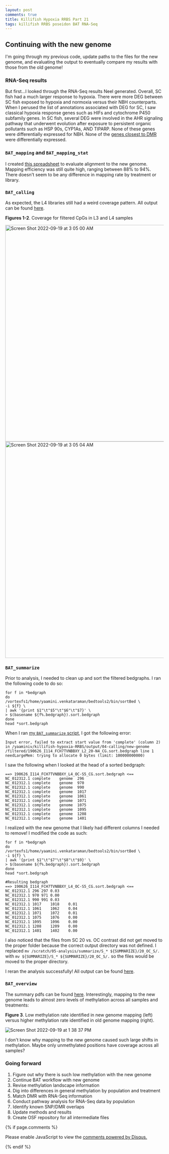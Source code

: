 ```yaml
---
layout: post
comments: true
title: Killifish Hypoxia RRBS Part 21
tags: killifish RRBS poseidon BAT RNA-Seq
---
```


## Continuing with the new genome

I'm going through my previous code, update paths to the files for the new genome, and evaluating the output to eventually compare my results with those from the old genome!

### RNA-Seq results

But first...I looked through the RNA-Seq results Neel generated. Overall, SC fish had a much larger response to hypoxia. There were more DEG between SC fish exposed to hypoxia and normoxia versus their NBH counterparts. When I perused the list of annotations associated with DEG for SC, I saw classical hypoxia response genes such as HIFs and cytochrome P450 subfamily genes. In SC fish, several DEG were involved in the AHR signaling pathway that underwent evolution after exposure to persistent organic pollutants such as HSP 90s, CYP1As, AND TIPARP. None of these genes were differentially expressed for NBH. None of the [genes closest to DMR](https://yaaminiv.github.io/Killifish-Hypoxia-RRBS-Part19/) were differentially expressed.

### `BAT_mapping` and `BAT_mapping_stat`

I created [this spreadsheet](https://github.com/yaaminiv/killifish-hypoxia-RRBS/blob/main/output/03-mapping/new-genome/stat/new-genome-mapping-statistics.csv) to evaluate alignment to the new genome. Mapping efficiency was still quite high, ranging between 88% to 94%. There doesn't seem to be any difference in mapping rate by treatment or library.

### `BAT_calling`

As expected, the L4 libraries still had a weird coverage pattern. All output can be found [here](https://github.com/yaaminiv/killifish-hypoxia-RRBS/tree/main/output/04-calling/new-genome).

**Figures 1-2**. Coverage for filtered CpGs in L3 and L4 samples

<img width="686" alt="Screen Shot 2022-09-19 at 3 05 00 AM" src="https://user-images.githubusercontent.com/22335838/190966292-882b12bd-ffda-4396-8e1d-cad0d3f97bf1.png">

<img width="686" alt="Screen Shot 2022-09-19 at 3 05 04 AM" src="https://user-images.githubusercontent.com/22335838/190966294-df6972b6-25c2-4489-8c87-29d36abf4de6.png">

### `BAT_summarize`

Prior to analysis, I needed to clean up and sort the filtered bedgraphs. I ran the following code to do so:

```
for f in *bedgraph
do
/vortexfs1/home/yaamini.venkataraman/bedtools2/bin/sortBed \
-i ${f} \
| awk '{print $1"\t"$5"\t"$6"\t"$7}' \
> $(basename ${f%.bedgraph}).sort.bedgraph
done
head *sort.bedgraph
```

When I ran [my `BAT_summarize` script](https://github.com/yaaminiv/killifish-hypoxia-RRBS/blob/main/code/05-BAT-summarize.sh), I got the following error:

```
Input error, failed to extract start value from 'complete' (column 2) in /yaaminiv/killifish-hypoxia-RRBS/output/04-calling/new-genome
/filtered/190626_I114_FCH7TVNBBXY_L2_20-N4_CG.sort.bedgraph line 1
needLargeMem: trying to allocate 0 bytes (limit: 100000000000)
```

I saw the following when I looked at the head of a sorted bedgraph:

```
==> 190626_I114_FCH7TVNBBXY_L4_OC-S5_CG.sort.bedgraph <==
NC_012312.1	complete	genome	296
NC_012312.1	complete	genome	970
NC_012312.1	complete	genome	990
NC_012312.1	complete	genome	1017
NC_012312.1	complete	genome	1061
NC_012312.1	complete	genome	1071
NC_012312.1	complete	genome	1075
NC_012312.1	complete	genome	1095
NC_012312.1	complete	genome	1208
NC_012312.1	complete	genome	1401
```

I realized with the new genome that I likely had different columns I needed to remove! I modified the code as such:

```
for f in *bedgraph
do
/vortexfs1/home/yaamini.venkataraman/bedtools2/bin/sortBed \
-i ${f} \
| awk '{print $1"\t"$7"\t"$8"\t"$9}' \
> $(basename ${f%.bedgraph}).sort.bedgraph
done
head *sort.bedgraph
```

```
#Resulting bedgraph
==> 190626_I114_FCH7TVNBBXY_L4_OC-S5_CG.sort.bedgraph <==
NC_012312.1	296	297	0.03
NC_012312.1	970	971	0.00
NC_012312.1	990	991	0.03
NC_012312.1	1017	1018	0.01
NC_012312.1	1061	1062	0.04
NC_012312.1	1071	1072	0.01
NC_012312.1	1075	1076	0.00
NC_012312.1	1095	1096	0.00
NC_012312.1	1208	1209	0.00
NC_012312.1	1401	1402	0.00
```

I also noticed that the files from SC 20 vs. OC contrast did not get moved to the proper folder because the correct output directory was not defined. I replaced `mv /scratch/05-analysis/summarize/S_* ${SUMMARIZE}/20_OC_S/.` with `mv ${SUMMARIZE}/S_* ${SUMMARIZE}/20_OC_S/.` so the files would be moved to the proper directory.

I reran the analysis successfully! All output can be found [here](https://github.com/yaaminiv/killifish-hypoxia-RRBS/tree/main/output/05-analysis/new-genome/summarize).

### `BAT_overview`

The summary pdfs can be found [here](https://github.com/yaaminiv/killifish-hypoxia-RRBS/tree/main/output/05-analysis/new-genome/overview). Interestingly, mapping to the new genome leads to almost zero levels of methylation across all samples and treatments:

**Figure 3**. Low methylation rate identified in new genome mapping (left) versus higher methylation rate identified in old genome mapping (right).

![Screen Shot 2022-09-19 at 1 38 37 PM](https://user-images.githubusercontent.com/22335838/191079958-7a53b312-18bc-484c-82db-eff520a8d430.png)

I don't know why mapping to the new genome caused such large shifts in methylation. Maybe only unmethylated positions have coverage across all samples?

### Going forward

1. Figure out why there is such low methylation with the new genome
2. Continue BAT workflow with new genome
1. Revise methylation landscape information
2. Dig into differences in general methylation by population and treatment
3. Match DMR with RNA-Seq information
4. Conduct pathway analysis for RNA-Seq data by population
5. Identify known SNP/DMR overlaps
1. Update methods and results
6. Create OSF repository for all intermediate files

{% if page.comments %}

<div id="disqus_thread"></div>
<script>

/**
*  RECOMMENDED CONFIGURATION VARIABLES: EDIT AND UNCOMMENT THE SECTION BELOW TO INSERT DYNAMIC VALUES FROM YOUR PLATFORM OR CMS.
*  LEARN WHY DEFINING THESE VARIABLES IS IMPORTANT: https://disqus.com/admin/universalcode/#configuration-variables*/
/*
var disqus_config = function () {
this.page.url = PAGE_URL;  // Replace PAGE_URL with your page's canonical URL variable
this.page.identifier = PAGE_IDENTIFIER; // Replace PAGE_IDENTIFIER with your page's unique identifier variable
};
*/
(function() { // DON'T EDIT BELOW THIS LINE
var d = document, s = d.createElement('script');
s.src = 'https://the-responsible-grad-student.disqus.com/embed.js';
s.setAttribute('data-timestamp', +new Date());
(d.head || d.body).appendChild(s);
})();
</script>
<noscript>Please enable JavaScript to view the <a href="https://disqus.com/?ref_noscript">comments powered by Disqus.</a></noscript>

{% endif %}

<script id="dsq-count-scr" src="//the-responsible-grad-student.disqus.com/count.js" async></script>
